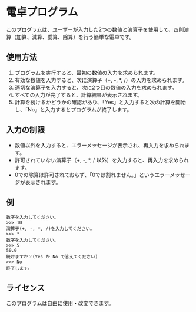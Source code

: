 # 電卓プログラム

このプログラムは、ユーザーが入力した2つの数値と演算子を使用して、四則演算（加算、減算、乗算、除算）を行う簡単な電卓です。

## 使用方法
1. プログラムを実行すると、最初の数値の入力を求められます。
2. 有効な数値を入力すると、次に演算子（+, -, *, /）の入力を求められます。
3. 適切な演算子を入力すると、次に2つ目の数値の入力を求められます。
4. すべての入力が完了すると、計算結果が表示されます。
5. 計算を続けるかどうかの確認があり、「Yes」と入力すると次の計算を開始し、「No」と入力するとプログラムが終了します。

## 入力の制限
- 数値以外を入力すると、エラーメッセージが表示され、再入力を求められます。
- 許可されていない演算子（+, -, *, / 以外）を入力すると、再入力を求められます。
- 0での除算は許可されておらず、「0では割れません。」というエラーメッセージが表示されます。

## 例
```
数字を入力してください。
>>> 10
演算子(+, -, *, /)を入力してください。
>>> *
数字を入力してください。
>>> 5
50.0
続けますか？(Yes か No で答えてください)
>>> No
終了します。
```

## ライセンス
このプログラムは自由に使用・改変できます。


